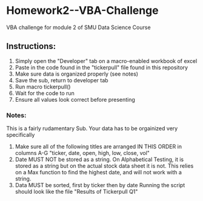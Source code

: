 # Homework2--VBA-Challenge
VBA challenge for module 2 of SMU Data Science Course



## Instructions:
1. Simply open the "Developer" tab on a macro-enabled workbook of excel
2. Paste in the code found in the "tickerpull" file found in this repository
3. Make sure data is organized properly (see notes)
4. Save the sub, return to developer tab
5. Run macro tickerpull()
6. Wait for the code to run
7. Ensure all values look correct before presenting

### Notes:
This is a fairly rudamentary Sub. Your data has to be orgainized very specifically
1. Make sure all of the following titles are arranged IN THIS ORDER in columns A-G
   "ticker,	date, open,	high,	low,	close,	vol"
3. Date MUST NOT be stored as a string. On Alphabetical Testing, it is stored as a string but on the actual stock data sheet it is not. This relies on a Max function to find the highest date, and will not work with a string. 
4. Data MUST be sorted, first by ticker then by date
Running the script should look like the file "Results of Tickerpull Q1" 
